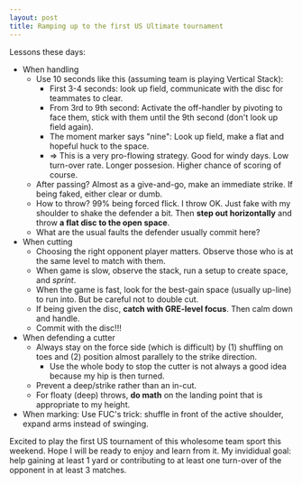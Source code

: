 ```yaml
---
layout: post
title: Ramping up to the first US Ultimate tournament
---
```


Lessons these days:
- When handling
    - Use 10 seconds like this (assuming team is playing Vertical Stack): 
        - First 3-4 seconds: look up field, communicate with the disc for teammates to clear.
        - From 3rd to 9th second: Activate the off-handler by pivoting to face them, stick with them until the 9th second (don't look up field again).
        - The moment marker says "nine": Look up field, make a flat and hopeful huck to the space.
        - => This is a very pro-flowing strategy. Good for windy days. Low turn-over rate. Longer possesion. Higher chance of scoring of course.
    - After passing? Almost as a give-and-go, make an immediate strike. If being faked, either clear or dumb.
    - How to throw? 99% being forced flick. I throw OK. Just fake with my shoulder to shake the defender a bit. Then **step out horizontally** and throw **a flat disc to the open space**.
    - What are the usual faults the defender usually commit here?
- When cutting
    - Choosing the right opponent player matters. Observe those who is at the same level to match with them.
    - When game is slow, observe the stack, run a setup to create space, and *sprint*. 
    - When the game is fast, look for the best-gain space (usually up-line) to run into. But be careful not to double cut.
    - If being given the disc, **catch with GRE-level focus**. Then calm down and handle.
    - Commit with the disc!!!
- When defending a cutter
    - Always stay on the force side (which is difficult) by (1) shuffling on toes and (2) position almost parallely to the strike direction.
        - Use the whole body to stop the cutter is not always a good idea because my hip is then turned.
    - Prevent a deep/strike rather than an in-cut.
    - For floaty (deep) throws, **do math** on the landing point that is appropriate to my height.
- When marking: Use FUC's trick: shuffle in front of the active shoulder, expand arms instead of swinging.


Excited to play the first US tournament of this wholesome team sport this weekend. Hope I will be ready to enjoy and learn from it. My invididual goal: help gaining at least 1 yard or contributing to at least one turn-over of the opponent in at least 3 matches.